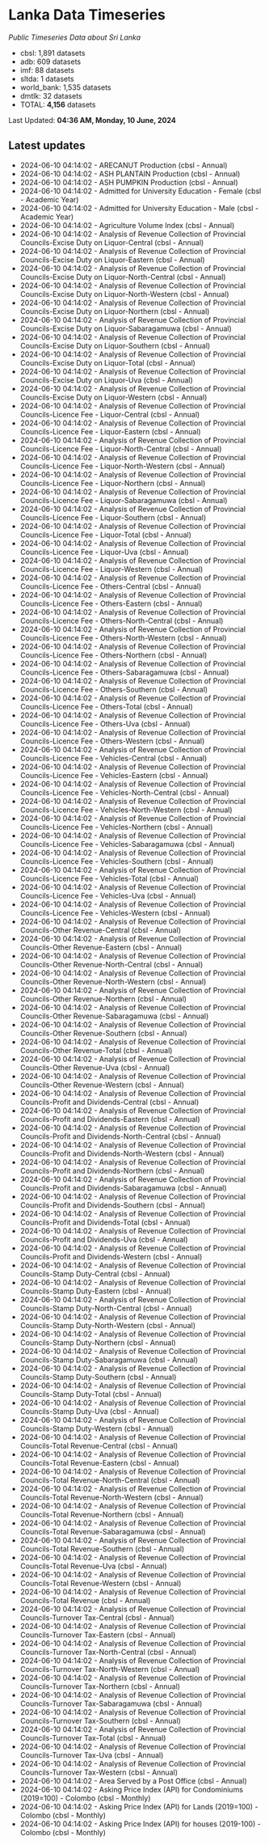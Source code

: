# Lanka Data Timeseries
*Public Timeseries Data about Sri Lanka*

* cbsl: 1,891 datasets
* adb: 609 datasets
* imf: 88 datasets
* sltda: 1 datasets
* world_bank: 1,535 datasets
* dmtlk: 32 datasets
* TOTAL: **4,156** datasets

Last Updated: **04:36 AM, Monday, 10 June, 2024**

## Latest updates

* 2024-06-10 04:14:02 - ARECANUT Production (cbsl - Annual)
* 2024-06-10 04:14:02 - ASH PLANTAIN Production (cbsl - Annual)
* 2024-06-10 04:14:02 - ASH PUMPKIN Production (cbsl - Annual)
* 2024-06-10 04:14:02 - Admitted for University Education - Female (cbsl - Academic Year)
* 2024-06-10 04:14:02 - Admitted for University Education - Male (cbsl - Academic Year)
* 2024-06-10 04:14:02 - Agriculture Volume Index (cbsl - Annual)
* 2024-06-10 04:14:02 - Analysis of Revenue Collection of Provincial Councils-Excise Duty on Liquor-Central (cbsl - Annual)
* 2024-06-10 04:14:02 - Analysis of Revenue Collection of Provincial Councils-Excise Duty on Liquor-Eastern (cbsl - Annual)
* 2024-06-10 04:14:02 - Analysis of Revenue Collection of Provincial Councils-Excise Duty on Liquor-North-Central (cbsl - Annual)
* 2024-06-10 04:14:02 - Analysis of Revenue Collection of Provincial Councils-Excise Duty on Liquor-North-Western (cbsl - Annual)
* 2024-06-10 04:14:02 - Analysis of Revenue Collection of Provincial Councils-Excise Duty on Liquor-Northern (cbsl - Annual)
* 2024-06-10 04:14:02 - Analysis of Revenue Collection of Provincial Councils-Excise Duty on Liquor-Sabaragamuwa (cbsl - Annual)
* 2024-06-10 04:14:02 - Analysis of Revenue Collection of Provincial Councils-Excise Duty on Liquor-Southern (cbsl - Annual)
* 2024-06-10 04:14:02 - Analysis of Revenue Collection of Provincial Councils-Excise Duty on Liquor-Total (cbsl - Annual)
* 2024-06-10 04:14:02 - Analysis of Revenue Collection of Provincial Councils-Excise Duty on Liquor-Uva (cbsl - Annual)
* 2024-06-10 04:14:02 - Analysis of Revenue Collection of Provincial Councils-Excise Duty on Liquor-Western (cbsl - Annual)
* 2024-06-10 04:14:02 - Analysis of Revenue Collection of Provincial Councils-Licence Fee - Liquor-Central (cbsl - Annual)
* 2024-06-10 04:14:02 - Analysis of Revenue Collection of Provincial Councils-Licence Fee - Liquor-Eastern (cbsl - Annual)
* 2024-06-10 04:14:02 - Analysis of Revenue Collection of Provincial Councils-Licence Fee - Liquor-North-Central (cbsl - Annual)
* 2024-06-10 04:14:02 - Analysis of Revenue Collection of Provincial Councils-Licence Fee - Liquor-North-Western (cbsl - Annual)
* 2024-06-10 04:14:02 - Analysis of Revenue Collection of Provincial Councils-Licence Fee - Liquor-Northern (cbsl - Annual)
* 2024-06-10 04:14:02 - Analysis of Revenue Collection of Provincial Councils-Licence Fee - Liquor-Sabaragamuwa (cbsl - Annual)
* 2024-06-10 04:14:02 - Analysis of Revenue Collection of Provincial Councils-Licence Fee - Liquor-Southern (cbsl - Annual)
* 2024-06-10 04:14:02 - Analysis of Revenue Collection of Provincial Councils-Licence Fee - Liquor-Total (cbsl - Annual)
* 2024-06-10 04:14:02 - Analysis of Revenue Collection of Provincial Councils-Licence Fee - Liquor-Uva (cbsl - Annual)
* 2024-06-10 04:14:02 - Analysis of Revenue Collection of Provincial Councils-Licence Fee - Liquor-Western (cbsl - Annual)
* 2024-06-10 04:14:02 - Analysis of Revenue Collection of Provincial Councils-Licence Fee - Others-Central (cbsl - Annual)
* 2024-06-10 04:14:02 - Analysis of Revenue Collection of Provincial Councils-Licence Fee - Others-Eastern (cbsl - Annual)
* 2024-06-10 04:14:02 - Analysis of Revenue Collection of Provincial Councils-Licence Fee - Others-North-Central (cbsl - Annual)
* 2024-06-10 04:14:02 - Analysis of Revenue Collection of Provincial Councils-Licence Fee - Others-North-Western (cbsl - Annual)
* 2024-06-10 04:14:02 - Analysis of Revenue Collection of Provincial Councils-Licence Fee - Others-Northern (cbsl - Annual)
* 2024-06-10 04:14:02 - Analysis of Revenue Collection of Provincial Councils-Licence Fee - Others-Sabaragamuwa (cbsl - Annual)
* 2024-06-10 04:14:02 - Analysis of Revenue Collection of Provincial Councils-Licence Fee - Others-Southern (cbsl - Annual)
* 2024-06-10 04:14:02 - Analysis of Revenue Collection of Provincial Councils-Licence Fee - Others-Total (cbsl - Annual)
* 2024-06-10 04:14:02 - Analysis of Revenue Collection of Provincial Councils-Licence Fee - Others-Uva (cbsl - Annual)
* 2024-06-10 04:14:02 - Analysis of Revenue Collection of Provincial Councils-Licence Fee - Others-Western (cbsl - Annual)
* 2024-06-10 04:14:02 - Analysis of Revenue Collection of Provincial Councils-Licence Fee - Vehicles-Central (cbsl - Annual)
* 2024-06-10 04:14:02 - Analysis of Revenue Collection of Provincial Councils-Licence Fee - Vehicles-Eastern (cbsl - Annual)
* 2024-06-10 04:14:02 - Analysis of Revenue Collection of Provincial Councils-Licence Fee - Vehicles-North-Central (cbsl - Annual)
* 2024-06-10 04:14:02 - Analysis of Revenue Collection of Provincial Councils-Licence Fee - Vehicles-North-Western (cbsl - Annual)
* 2024-06-10 04:14:02 - Analysis of Revenue Collection of Provincial Councils-Licence Fee - Vehicles-Northern (cbsl - Annual)
* 2024-06-10 04:14:02 - Analysis of Revenue Collection of Provincial Councils-Licence Fee - Vehicles-Sabaragamuwa (cbsl - Annual)
* 2024-06-10 04:14:02 - Analysis of Revenue Collection of Provincial Councils-Licence Fee - Vehicles-Southern (cbsl - Annual)
* 2024-06-10 04:14:02 - Analysis of Revenue Collection of Provincial Councils-Licence Fee - Vehicles-Total (cbsl - Annual)
* 2024-06-10 04:14:02 - Analysis of Revenue Collection of Provincial Councils-Licence Fee - Vehicles-Uva (cbsl - Annual)
* 2024-06-10 04:14:02 - Analysis of Revenue Collection of Provincial Councils-Licence Fee - Vehicles-Western (cbsl - Annual)
* 2024-06-10 04:14:02 - Analysis of Revenue Collection of Provincial Councils-Other Revenue-Central (cbsl - Annual)
* 2024-06-10 04:14:02 - Analysis of Revenue Collection of Provincial Councils-Other Revenue-Eastern (cbsl - Annual)
* 2024-06-10 04:14:02 - Analysis of Revenue Collection of Provincial Councils-Other Revenue-North-Central (cbsl - Annual)
* 2024-06-10 04:14:02 - Analysis of Revenue Collection of Provincial Councils-Other Revenue-North-Western (cbsl - Annual)
* 2024-06-10 04:14:02 - Analysis of Revenue Collection of Provincial Councils-Other Revenue-Northern (cbsl - Annual)
* 2024-06-10 04:14:02 - Analysis of Revenue Collection of Provincial Councils-Other Revenue-Sabaragamuwa (cbsl - Annual)
* 2024-06-10 04:14:02 - Analysis of Revenue Collection of Provincial Councils-Other Revenue-Southern (cbsl - Annual)
* 2024-06-10 04:14:02 - Analysis of Revenue Collection of Provincial Councils-Other Revenue-Total (cbsl - Annual)
* 2024-06-10 04:14:02 - Analysis of Revenue Collection of Provincial Councils-Other Revenue-Uva (cbsl - Annual)
* 2024-06-10 04:14:02 - Analysis of Revenue Collection of Provincial Councils-Other Revenue-Western (cbsl - Annual)
* 2024-06-10 04:14:02 - Analysis of Revenue Collection of Provincial Councils-Profit and Dividends-Central (cbsl - Annual)
* 2024-06-10 04:14:02 - Analysis of Revenue Collection of Provincial Councils-Profit and Dividends-Eastern (cbsl - Annual)
* 2024-06-10 04:14:02 - Analysis of Revenue Collection of Provincial Councils-Profit and Dividends-North-Central (cbsl - Annual)
* 2024-06-10 04:14:02 - Analysis of Revenue Collection of Provincial Councils-Profit and Dividends-North-Western (cbsl - Annual)
* 2024-06-10 04:14:02 - Analysis of Revenue Collection of Provincial Councils-Profit and Dividends-Northern (cbsl - Annual)
* 2024-06-10 04:14:02 - Analysis of Revenue Collection of Provincial Councils-Profit and Dividends-Sabaragamuwa (cbsl - Annual)
* 2024-06-10 04:14:02 - Analysis of Revenue Collection of Provincial Councils-Profit and Dividends-Southern (cbsl - Annual)
* 2024-06-10 04:14:02 - Analysis of Revenue Collection of Provincial Councils-Profit and Dividends-Total (cbsl - Annual)
* 2024-06-10 04:14:02 - Analysis of Revenue Collection of Provincial Councils-Profit and Dividends-Uva (cbsl - Annual)
* 2024-06-10 04:14:02 - Analysis of Revenue Collection of Provincial Councils-Profit and Dividends-Western (cbsl - Annual)
* 2024-06-10 04:14:02 - Analysis of Revenue Collection of Provincial Councils-Stamp Duty-Central (cbsl - Annual)
* 2024-06-10 04:14:02 - Analysis of Revenue Collection of Provincial Councils-Stamp Duty-Eastern (cbsl - Annual)
* 2024-06-10 04:14:02 - Analysis of Revenue Collection of Provincial Councils-Stamp Duty-North-Central (cbsl - Annual)
* 2024-06-10 04:14:02 - Analysis of Revenue Collection of Provincial Councils-Stamp Duty-North-Western (cbsl - Annual)
* 2024-06-10 04:14:02 - Analysis of Revenue Collection of Provincial Councils-Stamp Duty-Northern (cbsl - Annual)
* 2024-06-10 04:14:02 - Analysis of Revenue Collection of Provincial Councils-Stamp Duty-Sabaragamuwa (cbsl - Annual)
* 2024-06-10 04:14:02 - Analysis of Revenue Collection of Provincial Councils-Stamp Duty-Southern (cbsl - Annual)
* 2024-06-10 04:14:02 - Analysis of Revenue Collection of Provincial Councils-Stamp Duty-Total (cbsl - Annual)
* 2024-06-10 04:14:02 - Analysis of Revenue Collection of Provincial Councils-Stamp Duty-Uva (cbsl - Annual)
* 2024-06-10 04:14:02 - Analysis of Revenue Collection of Provincial Councils-Stamp Duty-Western (cbsl - Annual)
* 2024-06-10 04:14:02 - Analysis of Revenue Collection of Provincial Councils-Total Revenue-Central (cbsl - Annual)
* 2024-06-10 04:14:02 - Analysis of Revenue Collection of Provincial Councils-Total Revenue-Eastern (cbsl - Annual)
* 2024-06-10 04:14:02 - Analysis of Revenue Collection of Provincial Councils-Total Revenue-North-Central (cbsl - Annual)
* 2024-06-10 04:14:02 - Analysis of Revenue Collection of Provincial Councils-Total Revenue-North-Western (cbsl - Annual)
* 2024-06-10 04:14:02 - Analysis of Revenue Collection of Provincial Councils-Total Revenue-Northern (cbsl - Annual)
* 2024-06-10 04:14:02 - Analysis of Revenue Collection of Provincial Councils-Total Revenue-Sabaragamuwa (cbsl - Annual)
* 2024-06-10 04:14:02 - Analysis of Revenue Collection of Provincial Councils-Total Revenue-Southern (cbsl - Annual)
* 2024-06-10 04:14:02 - Analysis of Revenue Collection of Provincial Councils-Total Revenue-Uva (cbsl - Annual)
* 2024-06-10 04:14:02 - Analysis of Revenue Collection of Provincial Councils-Total Revenue-Western (cbsl - Annual)
* 2024-06-10 04:14:02 - Analysis of Revenue Collection of Provincial Councils-Total Revenue (cbsl - Annual)
* 2024-06-10 04:14:02 - Analysis of Revenue Collection of Provincial Councils-Turnover Tax-Central (cbsl - Annual)
* 2024-06-10 04:14:02 - Analysis of Revenue Collection of Provincial Councils-Turnover Tax-Eastern (cbsl - Annual)
* 2024-06-10 04:14:02 - Analysis of Revenue Collection of Provincial Councils-Turnover Tax-North-Central (cbsl - Annual)
* 2024-06-10 04:14:02 - Analysis of Revenue Collection of Provincial Councils-Turnover Tax-North-Western (cbsl - Annual)
* 2024-06-10 04:14:02 - Analysis of Revenue Collection of Provincial Councils-Turnover Tax-Northern (cbsl - Annual)
* 2024-06-10 04:14:02 - Analysis of Revenue Collection of Provincial Councils-Turnover Tax-Sabaragamuwa (cbsl - Annual)
* 2024-06-10 04:14:02 - Analysis of Revenue Collection of Provincial Councils-Turnover Tax-Southern (cbsl - Annual)
* 2024-06-10 04:14:02 - Analysis of Revenue Collection of Provincial Councils-Turnover Tax-Total (cbsl - Annual)
* 2024-06-10 04:14:02 - Analysis of Revenue Collection of Provincial Councils-Turnover Tax-Uva (cbsl - Annual)
* 2024-06-10 04:14:02 - Analysis of Revenue Collection of Provincial Councils-Turnover Tax-Western (cbsl - Annual)
* 2024-06-10 04:14:02 - Area Served by a Post Office (cbsl - Annual)
* 2024-06-10 04:14:02 - Asking Price Index (API) for Condominiums (2019=100) - Colombo (cbsl - Monthly)
* 2024-06-10 04:14:02 - Asking Price Index (API) for Lands (2019=100) - Colombo (cbsl - Monthly)
* 2024-06-10 04:14:02 - Asking Price Index (API) for houses (2019-100) - Colombo (cbsl - Monthly)